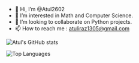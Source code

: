 - 👋 Hi, I’m @Atul2602
- 👀 I’m interested in Math and Computer Science.
- 💞️ I’m looking to collaborate on Python projects.
- 📫 How to reach me : atuliraz1305@gmail.com


![Atul's GitHub stats](https://github-readme-stats.vercel.app/api?username=kohinoor23&show_icons=true&theme=dark&rank_icon=github)


![Top Languages](https://github-readme-stats.vercel.app/api/top-langs/?username=kohinoor23&layout=compact&theme=dark&hide=jupyter%20notebook)
<!---
Atul2602/Atul2602 is a ✨ special ✨ repository because its `README.md` (this file) appears on your GitHub profile.
You can click the Preview link to take a look at your changes.
--->
